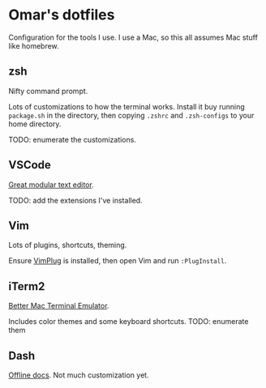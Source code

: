# Omar's dotfiles
Configuration for the tools I use. I use a Mac, so this all assumes Mac stuff like homebrew.

## zsh
Nifty command prompt.

Lots of customizations to how the terminal works. Install it buy running `package.sh` in the directory,
then copying `.zshrc` and `.zsh-configs` to your home directory.

TODO: enumerate the customizations.

## VSCode
[Great modular text editor](https://code.visualstudio.com/).

TODO: add the extensions I've installed.

## Vim
Lots of plugins, shortcuts, theming.

Ensure [VimPlug](https://github.com/junegunn/vim-plug) is installed, then open Vim and run `:PlugInstall`.

## iTerm2
[Better Mac Terminal Emulator]().

Includes color themes and some keyboard shortcuts. TODO: enumerate them

## Dash
[Offline docs](https://kapeli.com/dash). Not much customization yet.

